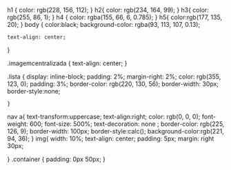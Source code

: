 h1 {
    color: rgb(228, 156, 112);
}
h2{
    color: rgb(234, 164, 99);
}
h3{
    color: rgb(255, 86, 1);
}
h4 {
    color: rgba(155, 66, 6, 0.785);
}
 h5{ 
    color:rgb(177, 135, 20);
 }
body {
    color:black;
    background-color: rgba(93, 113, 107, 0.13);

    text-align: center;
}


.imagemcentralizada {
 text-align: center;
}


.lista {
        display: inline-block;
        padding: 2%;
        margin-right: 2%;
        color: rgb(355, 123, 0);
        padding: 3%;
        border-color: rgb(220, 130, 56);
        border-width: 30px;
        border-style:none;
      
    }

nav a{
    text-transform:uppercase;
    text-align:right;
    color: rgb(0, 0, 0);
    font-weight: 600;
    font-size: 500%;
    text-decoration: none ;
    border-color: rgb(225, 126, 9);
    border-width: 100px;
    border-style:calc(); 
    background-color:rgb(221, 94, 36);
}
img{ 
   width:  10%;
   text-align: center;
   padding: 5px;
   margin: right 30px;
   
}
.container {
    padding: 0px 50px;
}
